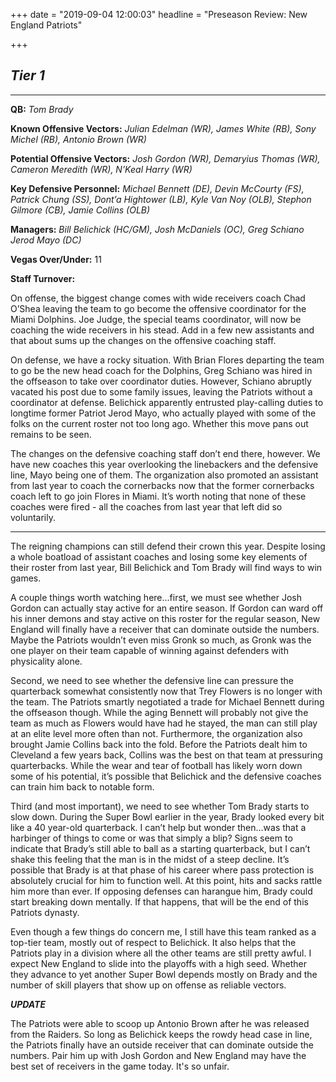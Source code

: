 +++
date = "2019-09-04 12:00:03"
headline = "Preseason Review: New England Patriots"

+++
## **_Tier 1_**

***

**QB:** _Tom Brady_

**Known Offensive Vectors:** _Julian Edelman (WR), James White (RB), Sony Michel (RB), Antonio Brown (WR)_

**Potential Offensive Vectors:** _Josh Gordon (WR), Demaryius Thomas (WR), Cameron Meredith (WR), N’Keal Harry (WR)_

**Key Defensive Personnel:** _Michael Bennett (DE), Devin McCourty (FS), Patrick Chung (SS), Dont’a Hightower (LB), Kyle Van Noy (OLB), Stephon Gilmore (CB), Jamie Collins (OLB)_

**Managers:** _Bill Belichick (HC/GM), Josh McDaniels (OC), Greg Schiano Jerod Mayo (DC)_

**Vegas Over/Under:** 11

**Staff Turnover:**

On offense, the biggest change comes with wide receivers coach Chad O’Shea leaving the team to go become the offensive coordinator for the Miami Dolphins. Joe Judge, the special teams coordinator, will now be coaching the wide receivers in his stead. Add in a few new assistants and that about sums up the changes on the offensive coaching staff.

On defense, we have a rocky situation. With Brian Flores departing the team to go be the new head coach for the Dolphins, Greg Schiano was hired in the offseason to take over coordinator duties. However, Schiano abruptly vacated his post due to some family issues, leaving the Patriots without a coordinator at defense. Belichick apparently entrusted play-calling duties to longtime former Patriot Jerod Mayo, who actually played with some of the folks on the current roster not too long ago. Whether this move pans out remains to be seen.

The changes on the defensive coaching staff don’t end there, however. We have new coaches this year overlooking the linebackers and the defensive line, Mayo being one of them. The organization also promoted an assistant from last year to coach the cornerbacks now that the former cornerbacks coach left to go join Flores in Miami. It’s worth noting that none of these coaches were fired - all the coaches from last year that left did so voluntarily.

***

The reigning champions can still defend their crown this year. Despite losing a whole boatload of assistant coaches and losing some key elements of their roster from last year, Bill Belichick and Tom Brady will find ways to win games.

A couple things worth watching here...first, we must see whether Josh Gordon can actually stay active for an entire season. If Gordon can ward off his inner demons and stay active on this roster for the regular season, New England will finally have a receiver that can dominate outside the numbers. Maybe the Patriots wouldn’t even miss Gronk so much, as Gronk was the one player on their team capable of winning against defenders with physicality alone.

Second, we need to see whether the defensive line can pressure the quarterback somewhat consistently now that Trey Flowers is no longer with the team. The Patriots smartly negotiated a trade for Michael Bennett during the offseason though. While the aging Bennett will probably not give the team as much as Flowers would have had he stayed, the man can still play at an elite level more often than not. Furthermore, the organization also brought Jamie Collins back into the fold. Before the Patriots dealt him to Cleveland a few years back, Collins was the best on that team at pressuring quarterbacks. While the wear and tear of football has likely worn down some of his potential, it’s possible that Belichick and the defensive coaches can train him back to notable form.

Third (and most important), we need to see whether Tom Brady starts to slow down. During the Super Bowl earlier in the year, Brady looked every bit like a 40 year-old quarterback. I can’t help but wonder then...was that a harbinger of things to come or was that simply a blip? Signs seem to indicate that Brady’s still able to ball as a starting quarterback, but I can’t shake this feeling that the man is in the midst of a steep decline. It’s possible that Brady is at that phase of his career where pass protection is absolutely crucial for him to function well. At this point, hits and sacks rattle him more than ever. If opposing defenses can harangue him, Brady could start breaking down mentally. If that happens, that will be the end of this Patriots dynasty.

Even though a few things do concern me, I still have this team ranked as a top-tier team, mostly out of respect to Belichick. It also helps that the Patriots play in a division where all the other teams are still pretty awful. I expect New England to slide into the playoffs with a high seed. Whether they advance to yet another Super Bowl depends mostly on Brady and the number of skill players that show up on offense as reliable vectors.

**_UPDATE_**

The Patriots were able to scoop up Antonio Brown after he was released from the Raiders. So long as Belichick keeps the rowdy head case in line, the Patriots finally have an outside receiver that can dominate outside the numbers. Pair him up with Josh Gordon and New England may have the best set of receivers in the game today. It's so unfair.